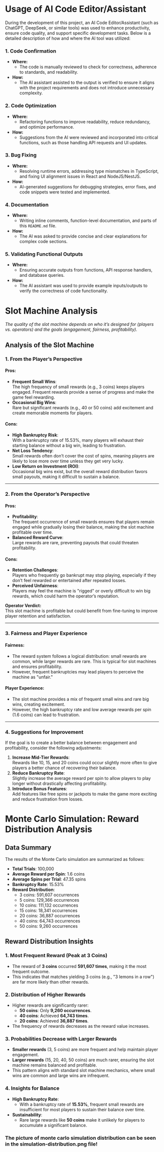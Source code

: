 
# Usage of AI Code Editor/Assistant

During the development of this project, an AI Code Editor/Assistant (such as ChatGPT, DeepSeek, or similar tools) was used to enhance productivity, ensure code quality, and support specific development tasks. Below is a detailed description of how and where the AI tool was utilized:

### 1. **Code Confirmation**

-   **Where:**
    -   The code is manually reviewed to check for correctness, adherence to standards, and readability.
-   **How:**
    -   The AI assistant assisted to the output is verified to ensure it aligns with the project requirements and does not introduce unnecessary complexity.

### 2. **Code Optimization**

-   **Where:**
    -   Refactoring functions to improve readability, reduce redundancy, and optimize performance.
-   **How:**
    -   Suggestions from the AI were reviewed and incorporated into critical functions, such as those handling API requests and UI updates.

### 3. **Bug Fixing**

-   **Where:**
    -   Resolving runtime errors, addressing type mismatches in TypeScript, and fixing UI alignment issues in React and NodeJS/NestJS.
-   **How:**
    -   AI-generated suggestions for debugging strategies, error fixes, and code snippets were tested and implemented.

### 4. **Documentation**

-   **Where:**
    -   Writing inline comments, function-level documentation, and parts of this `README.md` file.
-   **How:**
    -   The AI was asked to provide concise and clear explanations for complex code sections.
    
### 5. **Validating Functional Outputs**

-   **Where:**
    -   Ensuring accurate outputs from functions, API response handlers, and database queries.
-   **How:**
    -   The AI assistant was used to provide example inputs/outputs to verify the correctness of code functionality.



# Slot Machine Analysis


_The quality of the slot machine depends on who it’s designed for (players vs. operators) and the goals (engagement, fairness, profitability)._

## Analysis of the Slot Machine

### 1. From the Player’s Perspective

#### Pros:
- **Frequent Small Wins**:  
  The high frequency of small rewards (e.g., 3 coins) keeps players engaged. Frequent rewards provide a sense of progress and make the game feel rewarding.
- **Occasional Big Wins**:  
  Rare but significant rewards (e.g., 40 or 50 coins) add excitement and create memorable moments for players.

#### Cons:
- **High Bankruptcy Risk**:  
  With a bankruptcy rate of 15.53%, many players will exhaust their starting balance without a big win, leading to frustration.
- **Net Loss Tendency**:  
  Small rewards often don’t cover the cost of spins, meaning players are likely to lose more over time unless they get very lucky.
- **Low Return on Investment (ROI)**:  
  Occasional big wins exist, but the overall reward distribution favors small payouts, making it difficult to sustain a balance.


---

### 2. From the Operator’s Perspective

#### Pros:
- **Profitability**:  
  The frequent occurrence of small rewards ensures that players remain engaged while gradually losing their balance, making the slot machine profitable over time.
- **Balanced Reward Curve**:  
  Large rewards are rare, preventing payouts that could threaten profitability.

#### Cons:
- **Retention Challenges**:  
  Players who frequently go bankrupt may stop playing, especially if they don’t feel rewarded or entertained after repeated losses.
- **Perceived Unfairness**:  
  Players may feel the machine is "rigged" or overly difficult to win big rewards, which could harm the operator’s reputation.

**Operator Verdict:**  
This slot machine is profitable but could benefit from fine-tuning to improve player retention and satisfaction.

---

### 3. Fairness and Player Experience

#### Fairness:
- The reward system follows a logical distribution: small rewards are common, while larger rewards are rare. This is typical for slot machines and ensures profitability.
- However, frequent bankruptcies may lead players to perceive the machine as "unfair."

#### Player Experience:
- The slot machine provides a mix of frequent small wins and rare big wins, creating excitement.
- However, the high bankruptcy rate and low average rewards per spin (1.6 coins) can lead to frustration.

---

### 4. Suggestions for Improvement

If the goal is to create a better balance between engagement and profitability, consider the following adjustments:

1. **Increase Mid-Tier Rewards**:  
   Rewards like 10, 15, and 20 coins could occur slightly more often to give players a better chance of recovering their balance.
2. **Reduce Bankruptcy Rate**:  
   Slightly increase the average reward per spin to allow players to play longer without drastically affecting profitability.
3. **Introduce Bonus Features**:  
   Add features like free spins or jackpots to make the game more exciting and reduce frustration from losses.


# Monte Carlo Simulation: Reward Distribution Analysis

## Data Summary
The results of the Monte Carlo simulation are summarized as follows:

- **Total Trials**: 100,000
- **Average Reward per Spin**: 1.6 coins
- **Average Spins per Trial**: 47.35 spins
- **Bankruptcy Rate**: 15.53%
- **Reward Distribution**:
  - 3 coins: 591,607 occurrences
  - 5 coins: 129,366 occurrences
  - 10 coins: 111,132 occurrences
  - 15 coins: 18,341 occurrences
  - 20 coins: 36,887 occurrences
  - 40 coins: 64,743 occurrences
  - 50 coins: 9,260 occurrences


## Reward Distribution Insights

### 1. Most Frequent Reward (Peak at 3 Coins)
- The reward of **3 coins** occurred **591,607 times**, making it the most frequent outcome.
- This indicates that matches yielding 3 coins (e.g., "3 lemons in a row") are far more likely than other rewards.

### 2. Distribution of Higher Rewards
- Higher rewards are significantly rarer:
  - **50 coins**: Only **9,260 occurrences**.
  - **40 coins**: Achieved **64,743 times**.
  - **20 coins**: Achieved **36,887 times**.
- The frequency of rewards decreases as the reward value increases.

### 3. Probabilities Decrease with Larger Rewards
- **Smaller rewards** (3, 5 coins) are more frequent and help maintain player engagement.
- **Larger rewards** (15, 20, 40, 50 coins) are much rarer, ensuring the slot machine remains balanced and profitable.
- This pattern aligns with standard slot machine mechanics, where small wins are common and large wins are infrequent.

### 4. Insights for Balance
- **High Bankruptcy Rate**:
  - With a bankruptcy rate of **15.53%**, frequent small rewards are insufficient for most players to sustain their balance over time.
- **Sustainability**:
  - Rare large rewards like **50 coins** make it unlikely for players to accumulate a significant balance.


### The picture of monte carlo simulation distribution can be seen in the simulation-distribution.png file!


